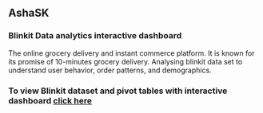 ## AshaSK
### Blinkit Data analytics interactive dashboard
The online grocery delivery and instant commerce platform. It is known for its promise of 10-minutes grocery delivery. Analysing blinkit data set to understand user behavior, order patterns, and demographics.

### To view Blinkit dataset and pivot tables with interactive dashboard <a href=" ">click here</a>
